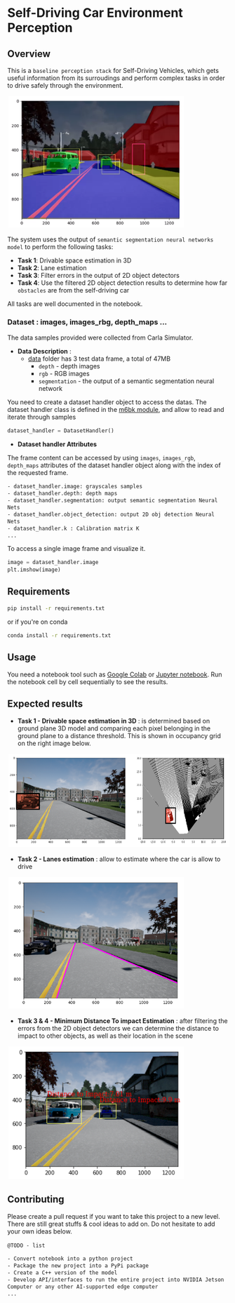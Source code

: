 # Self-Driving Car Environment Perception

## Overview

This is a `baseline perception stack` for Self-Driving Vehicles, which gets useful information from its surroudings and perform complex tasks in order to drive safely through the environment.

<img src="./doc/semantic-seg-output.png" width="400" style="border:0px solid #FFFFFF; padding:1px; margin:1px"> 

The system uses the output of `semantic segmentation neural networks  model` to perform the following tasks: 
  
- **Task 1**: Drivable space estimation in 3D
- **Task 2**: Lane estimation
- **Task 3**: Filter errors in the output of 2D object detectors
- **Task 4**: Use the filtered 2D object detection results to determine how far `obstacles` are from the self-driving car

All tasks are well documented in the notebook.

### Dataset : images, images_rbg, depth_maps ... 

The data samples provided were collected from Carla Simulator.

- **Data Description** :
  - [data](self-driving-car-projects\p6-visual-odometry-for-localization\data) folder has 3 test data frame, a total of 47MB
    - `depth` - depth images
    - `rgb` - RGB images
    - `segmentation` - the output of a semantic segmentation neural network

You need to create a dataset handler object to access the datas. The dataset handler class is defined in the [m6bk module](m6bk.py), and allow to read and iterate through samples

```python
dataset_handler = DatasetHandler()
```
- **Dataset handler Attributes**

The frame content can be accessed by using `images`, `images_rgb`, `depth_maps` attributes of the dataset handler object along with the index of the requested frame.

```
- dataset_handler.image: grayscales samples
- dataset_handler.depth: depth maps
- dataset_handler.segmentation: output semantic segmentation Neural Nets
- dataset_handler.object_detection: output 2D obj detection Neural Nets
- dataset_handler.k : Calibration matrix K
...
```
To access a single image frame and visualize it.

```python
image = dataset_handler.image
plt.imshow(image)
```

## Requirements

```sh
pip install -r requirements.txt
```
or if you're on conda

```sh
conda install -r requirements.txt
```

## Usage

You need a notebook tool such as [Google Colab](https://colab.research.google.com/?utm_source=scs-index#scrollTo=5fCEDCU_qrC0) or [Jupyter notebook](https://jupyter.org/). Run the notebook cell by cell sequentially to see the results.

## Expected results

- **Task 1 - Drivable space estimation in 3D** : is determined based on ground plane 3D model and comparing each pixel belonging in the ground plane to a distance threshold. This is shown in occupancy grid on the right image below.

<img src="./doc/drivable-scene-occ-grid.png" width="600" style="border:0px solid #FFFFFF; padding:1px; margin:1px"> 

- **Task 2 - Lanes estimation** : allow to estimate where the car is allow to drive

<img src="./doc/lanes_final.png" width="400" style="border:0px solid #FFFFFF; padding:1px; margin:1px"> 

- **Task 3 & 4 - Minimum Distance To impact Estimation** : after filtering the errors from the 2D object detectors we can determine the distance to impact to other objects, as well as their location in the scene

<img src="./doc/min-distance-impact.png" width="400" style="border:0px solid #FFFFFF; padding:1px; margin:1px"> 


## Contributing

Please create a pull request if you want to take this project to a new level. There are still great stuffs & cool ideas to add on. Do not hesitate to add your own ideas below.

`@TODO - list`

```
- Convert notebook into a python project
- Package the new project into a PyPi package
- Create a C++ version of the model
- Develop API/interfaces to run the entire project into NVIDIA Jetson Computer or any other AI-supported edge computer 
...
```


